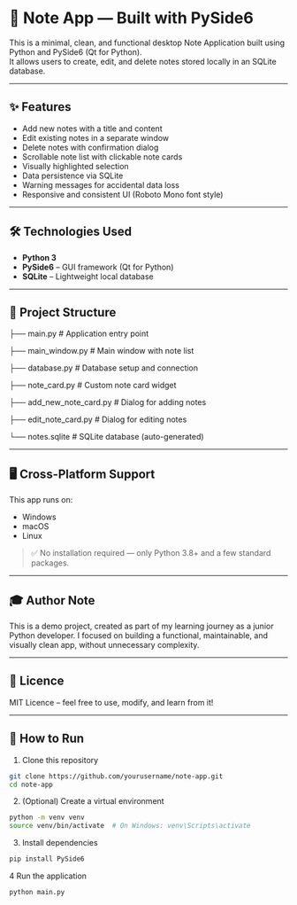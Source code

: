 # 📝 Note App — Built with PySide6

This is a minimal, clean, and functional desktop Note Application built using Python and PySide6 (Qt for Python).  
It allows users to create, edit, and delete notes stored locally in an SQLite database.

---
## ✨ Features

- Add new notes with a title and content
- Edit existing notes in a separate window
- Delete notes with confirmation dialog
- Scrollable note list with clickable note cards
- Visually highlighted selection
- Data persistence via SQLite
- Warning messages for accidental data loss
- Responsive and consistent UI (Roboto Mono font style)

---
## 🛠️ Technologies Used

- **Python 3**
- **PySide6** – GUI framework (Qt for Python)
- **SQLite** – Lightweight local database

---
## 📂 Project Structure

├── main.py                    # Application entry point

├── main_window.py             # Main window with note list

├── database.py                # Database setup and connection

├── note_card.py               # Custom note card widget

├── add_new_note_card.py       # Dialog for adding notes

├── edit_note_card.py          # Dialog for editing notes

└── notes.sqlite               # SQLite database (auto-generated)

---
## 🖥️ Cross-Platform Support

This app runs on:

- Windows
- macOS
- Linux

> ✅ No installation required — only Python 3.8+ and a few standard packages.

---
## 🎓 Author Note

This is a demo project, created as part of my learning journey as a junior Python developer.
I focused on building a functional, maintainable, and visually clean app, without unnecessary complexity.

---
## 📝 Licence

MIT Licence – feel free to use, modify, and learn from it!

---
## 🚀 How to Run

1. Clone this repository
```bash
git clone https://github.com/yourusername/note-app.git
cd note-app
```

2. (Optional) Create a virtual environment
```bash
python -m venv venv
source venv/bin/activate  # On Windows: venv\Scripts\activate
```
3. Install dependencies
```bash
pip install PySide6
```
4 Run the application
```bash
python main.py
```
